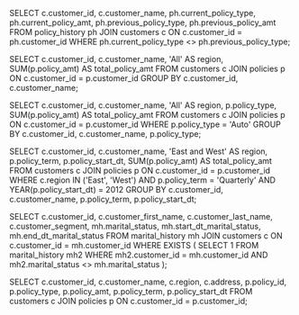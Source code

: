 SELECT 
    c.customer_id,
    c.customer_name,
    ph.current_policy_type,
    ph.current_policy_amt,
    ph.previous_policy_type,
    ph.previous_policy_amt
FROM policy_history ph
JOIN customers c 
    ON c.customer_id = ph.customer_id
WHERE ph.current_policy_type <> ph.previous_policy_type;


SELECT 
    c.customer_id,
    c.customer_name,
    'All' AS region,
    SUM(p.policy_amt) AS total_policy_amt
FROM customers c
JOIN policies p 
    ON c.customer_id = p.customer_id
GROUP BY c.customer_id, c.customer_name;

SELECT 
    c.customer_id,
    c.customer_name,
    'All' AS region,
    p.policy_type,
    SUM(p.policy_amt) AS total_policy_amt
FROM customers c
JOIN policies p 
    ON c.customer_id = p.customer_id
WHERE p.policy_type = 'Auto'
GROUP BY c.customer_id, c.customer_name, p.policy_type;

SELECT 
    c.customer_id,
    c.customer_name,
    'East and West' AS region,
    p.policy_term,
    p.policy_start_dt,
    SUM(p.policy_amt) AS total_policy_amt
FROM customers c
JOIN policies p 
    ON c.customer_id = p.customer_id
WHERE c.region IN ('East', 'West')
  AND p.policy_term = 'Quarterly'
  AND YEAR(p.policy_start_dt) = 2012
GROUP BY c.customer_id, c.customer_name, p.policy_term, p.policy_start_dt;



SELECT 
    c.customer_id,
    c.customer_first_name,
    c.customer_last_name,
    c.customer_segment,
    mh.marital_status,
    mh.start_dt_marital_status,
    mh.end_dt_marital_status
FROM marital_history mh
JOIN customers c 
    ON c.customer_id = mh.customer_id
WHERE EXISTS (
    SELECT 1
    FROM marital_history mh2
    WHERE mh2.customer_id = mh.customer_id
    AND mh2.marital_status <> mh.marital_status
);

SELECT 
    c.customer_id,
    c.customer_name,
    c.region,
    c.address,
    p.policy_id,
    p.policy_type,
    p.policy_amt,
    p.policy_term,
    p.policy_start_dt
FROM customers c
JOIN policies p 
    ON c.customer_id = p.customer_id;
    

